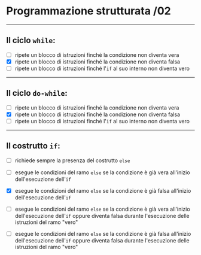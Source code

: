 # Programmazione strutturata /02

---

## Il ciclo `while`:

- [ ] ripete un blocco di istruzioni finché la condizione non diventa vera
- [x] ripete un blocco di istruzioni finché la condizione non diventa falsa
- [ ] ripete un blocco di istruzioni finché l'`if` al suo interno non diventa vero

---

## Il ciclo `do-while`:

- [ ] ripete un blocco di istruzioni finché la condizione non diventa vera
- [x] ripete un blocco di istruzioni finché la condizione non diventa falsa
- [ ] ripete un blocco di istruzioni finché l'`if` al suo interno non diventa vero

---

## Il costrutto `if`:

- [ ] richiede sempre la presenza del costrutto `else`
- [ ] esegue le condizioni del ramo `else` se la condizione è già vera all'inizio dell'esecuzione dell'`if`
- [x] esegue le condizioni del ramo `else` se la condizione è già falsa all'inizio dell'esecuzione dell'`if`
- [ ] esegue le condizioni del ramo `else` se la condizione è già vera all'inizio dell'esecuzione dell'`if` oppure diventa falsa durante l'esecuzione delle istruzioni del ramo "vero"
- [ ] esegue le condizioni del ramo `else` se la condizione è già falsa all'inizio dell'esecuzione dell'`if` oppure diventa falsa durante l'esecuzione delle istruzioni del ramo "vero"





